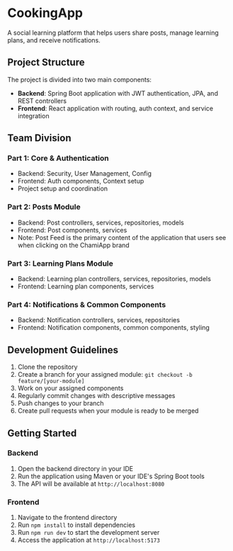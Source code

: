 # CookingApp

A social learning platform that helps users share posts, manage learning plans, and receive notifications.

## Project Structure

The project is divided into two main components:
- **Backend**: Spring Boot application with JWT authentication, JPA, and REST controllers
- **Frontend**: React application with routing, auth context, and service integration

## Team Division

### Part 1: Core & Authentication
- Backend: Security, User Management, Config
- Frontend: Auth components, Context setup
- Project setup and coordination

### Part 2: Posts Module
- Backend: Post controllers, services, repositories, models
- Frontend: Post components, services
- Note: Post Feed is the primary content of the application that users see when clicking on the ChamiApp brand

### Part 3: Learning Plans Module
- Backend: Learning plan controllers, services, repositories, models
- Frontend: Learning plan components, services

### Part 4: Notifications & Common Components
- Backend: Notification controllers, services, repositories
- Frontend: Notification components, common components, styling

## Development Guidelines

1. Clone the repository
2. Create a branch for your assigned module: `git checkout -b feature/[your-module]`
3. Work on your assigned components
4. Regularly commit changes with descriptive messages
5. Push changes to your branch
6. Create pull requests when your module is ready to be merged

## Getting Started

### Backend
1. Open the backend directory in your IDE
2. Run the application using Maven or your IDE's Spring Boot tools
3. The API will be available at `http://localhost:8080`

### Frontend
1. Navigate to the frontend directory
2. Run `npm install` to install dependencies
3. Run `npm run dev` to start the development server
4. Access the application at `http://localhost:5173`
